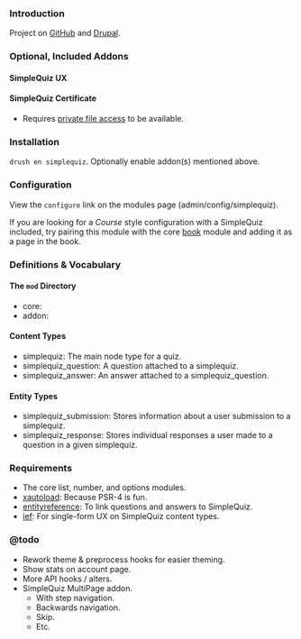 ### Introduction ###

Project on [GitHub](skh@git.drupal.org:sandbox/skh/simplequiz.git) and [Drupal](https://www.drupal.org/sandbox/skh/simplequiz).

### Optional, Included Addons ###

#### SimpleQuiz UX

#### SimpleQuiz Certificate
- Requires [private file access][pfa] to be available.

### Installation ###
`drush en simplequiz`.  Optionally enable addon(s) mentioned above.

### Configuration ###
View the `configure` link on the modules page (admin/config/simplequiz).

If you are looking for a *Course* style configuration with a SimpleQuiz 
included, try pairing this module with the core [book][book] module and adding 
it as a page in the book.

### Definitions & Vocabulary ###

#### The `mod` Directory ###
- core:
- addon: 

#### Content Types ####
- simplequiz: The main node type for a quiz.
- simplequiz\_question: A question attached to a simplequiz.
- simplequiz\_answer: An answer attached to a simplequiz_question.

#### Entity Types
- simplequiz\_submission: Stores information about a user submission to a 
  simplequiz.
- simplequiz\_response: Stores individual responses a user made to a question in 
  a given simplequiz.

### Requirements ###
- The core list, number, and options modules.
- [xautoload][xautoload]: Because PSR-4 is fun.
- [entityreference][er]: To link questions and answers to SimpleQuiz.
- [ief][ief]: For single-form UX on SimpleQuiz content types.

### @todo ###
- Rework theme & preprocess hooks for easier theming.
- Show stats on account page.
- More API hooks / alters.
- SimpleQuiz MultiPage addon.
  - With step navigation.
  - Backwards navigation.
  - Skip.
  - Etc.

[xautoload]: https://www.drupal.org/project/xautoload
[er]: https://www.drupal.org/project/entityreference
[ief]: https://www.drupal.org/project/inline_entity_form
[pfa]: https://www.drupal.org/documentation/modules/file#access
[book]: https://www.drupal.org/documentation/modules/book

